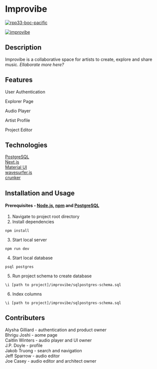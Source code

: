 # Improvibe
[![rpp33-boc-pacific](https://circleci.com/gh/rpp33-boc-pacific/improvibe.svg?style=svg)](https://app.circleci.com/pipelines/github/rpp33-boc-pacific/improvibe)

[![improvibe](https://im2.ezgif.com/tmp/ezgif-2-d244b298d9.gif "improvibe")](https://im2.ezgif.com/tmp/ezgif-2-d244b298d9.gif)



## Description
Improvibe is a collaborative space for artists to create, explore and share music. *Ellaborate more here?*
## Features
<!---
#### User Authentication
[![improvibe](https://i.ibb.co/XpGc6Fj/authentication.png "authentication")](https://i.ibb.co/XpGc6Fj/authentication.png)

#### Explorer Page
[![improvibe](https://i.ibb.co/ygvV5CG/Screen-Shot-2022-06-15-at-4-54-02-PM.png "home page")](http://ec2-3-89-242-183.compute-1.amazonaws.com/)

#### Project Editor
[![improvibe](https://i.ibb.co/BK5FLng/audio-editor.png "editor")](https://i.ibb.co/BK5FLng/audio-editor.png)
--->
User Authentication

Explorer Page

Audio Player

Artist Profile

Project Editor

## Technologies
[PostgreSQL](https://www.postgresql.org/)<br>
[Next.js](https://nextjs.org/) <br>
[Material UI](https://mui.com/) <br>
[wavesurfer.js](https://wavesurfer-js.org/)<br>
[crunker](https://github.com/jaggad/crunker)


## Installation and Usage
#### Prerequisites - [Node.js](https://nodejs.org/en/), [npm](https://www.npmjs.com/) and [PostgreSQL](https://www.postgresql.org/)

1. Navigate to project root directory
2. Install dependencies
```
npm install
```
3. Start local server
```
npm run dev
```

4. Start local database
```
psql postgres
```
5. Run project schema to create database
```
\i [path to project]/improvibe/sqlpostgres-schema.sql
```
6. Index columns
```
\i [path to project]/improvibe/sqlpostgres-schema.sql
```

## Contributers
Alysha Gilliard - authentication and product owner <br>
Bhrigu Joshi - aome page<br>
Caitlin Winters - audio player and UI owner<br>
J.P. Doyle - profile <br>
Jakob Truong -  search and navigation<br>
Jeff Sparrow - audio editor<br>
Joe Casey - audio editor and architect owner<br>